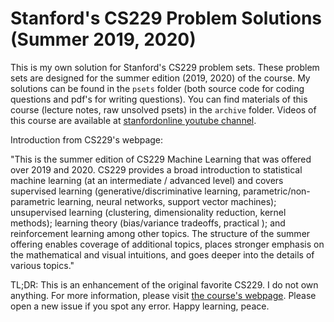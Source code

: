 # Stanford's CS229 Problem Solutions (Summer 2019, 2020)

This is my own solution for Stanford's CS229 problem sets. These problem sets are designed for the summer edition (2019, 2020) of the course. My solutions can be found in the `psets` folder (both source code for coding questions and pdf's for writing questions). You can find materials of this course (lecture notes, raw unsolved psets) in the `archive` folder. Videos of this course are available at [stanfordonline youtube channel](https://www.youtube.com/playlist?list=PLoROMvodv4rNH7qL6-efu_q2_bPuy0adh).

Introduction from CS229's webpage:

"This is the summer edition of CS229 Machine Learning that was offered over 2019 and 2020. CS229 provides a broad introduction to statistical machine learning (at an intermediate / advanced level) and covers supervised learning (generative/discriminative learning, parametric/non-parametric learning, neural networks, support vector machines); unsupervised learning (clustering, dimensionality reduction, kernel methods); learning theory (bias/variance tradeoffs, practical ); and reinforcement learning among other topics. The structure of the summer offering enables coverage of additional topics, places stronger emphasis on the mathematical and visual intuitions, and goes deeper into the details of various topics." 

TL;DR: This is an enhancement of the original favorite CS229. I do not own anything. For more information, please visit [the course's webpage](http://cs229.stanford.edu/syllabus-summer2019.html). Please open a new issue if you spot any error. Happy learning, peace.

